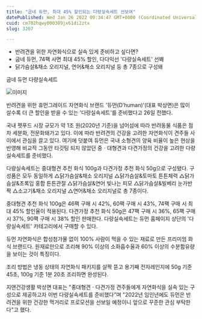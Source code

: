 ```yaml
---
title: "굽네 듀먼, 최대 45% 할인되는 다량실속세트 선보여"
datePublished: Wed Jan 26 2022 09:34:47 GMT+0000 (Coordinated Universal Time)
cuid: cm702hqwy000309jx61di2ztx
slug: 3207

---
```



- 반려견을 위한 자연화식으로 실속 있게 준비하고 싶다면?
- 굽네 듀먼, 74팩 사면 최대 45% 할인, 다다익선 '다량실속세트' 선봬
- 닭가슴살&채소 오리지널, 연어&채소 오리지널 등 총 7종으로 구성돼

굽네 듀먼 다량실속세트

![이미지](https://cdn.hashnode.com/res/hashnode/image/upload/v1739253272417/fea3a093-ecf8-4dfb-af45-b5c5fbb00b2c.jpeg)

반려견을 위한 휴먼그레이드 자연화식 브랜드 '듀먼(D’human)'(대표 박상면)은 많이 살수록 더 큰 할인을 받을 수 있는 '다량실속세트'를 준비했다고 26일 전했다.

국내 펫푸드 시장 규모가 약 1조 원(2020년 기준)을 넘어섬에 따라 반려동물 식품은 점차 세분화, 전문화돼가고 있다. 이에 따라 반려견의 건강을 고려한 자연화식이 견주들 사이에서 관심을 끌고 있다. 여기에 덧붙여 듀먼은 국내 소형견의 양육 비율이 높은 현상을 반영해 비교적 그동안 타깃팅 되지 않았던 중ㆍ대형견과 다견가정의 건강을 고려한 다량실속세트를 준비했다.

다량실속세트는 중대형견 추천 화식 100g과 다견가정 추천 화식 50g으로 구성됐다. 구성품은 모두 동일하게 △닭가슴살&채소 오리지널 △닭가슴살&토마토 튼튼체력 △닭가슴살&초록입 홍합 튼튼관절 △닭가슴살&연어 빛나는 피모 △닭가슴살&빌베리 눈가반짝 △소고기&채소 오리지널 △연어&채소 오리지널로 총 7종이다.

중대형견 추천 화식 100g은 46팩 구매 시 42%, 60팩 구매 시 43%, 74팩 구매 시 최대 45% 할인율이 적용된다. 다견가정 추천 화식 50g은 47팩 구매 시 36%, 65팩 구매 시 37%, 90팩 구매 시 38% 할인 판매한다. 다량실속세트는 듀먼 홈페이지 상단의 '다량실속세트' 카테고리에서 구매할 수 있다.

듀먼 자연화식은 합성첨가물 없이 100% 사람이 먹을 수 있는 재료로 만든 프리미엄 화식 브랜드다. 원재료만으로 조리해 90% 이상의 소화흡수율과 60% 이상의 수분함유량을 보이는 것이 특징이다.

조리 방법은 냉동 상태의 자연화식 패키지를 살짝 뜯고 용기째 전자레인지에 50g 기준 45초, 100g 기준 1분 20초 조리하면 완성된다.

지앤건강생활 박상면 대표는 "중대형견ㆍ다견가정 견주들에게 자연화식을 실속 있는 구성으로 제공하고자 이번 다량실속세트를 준비했다"며 "2022년 임인년에도 듀먼은 반려견을 위한 건강한 먹거리로 프로모션을 선보일 예정이니 앞으로 꾸준한 관심 부탁한다"고 했다.